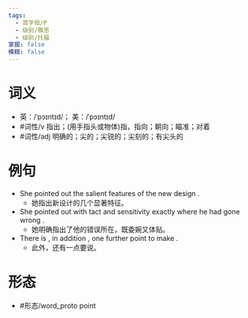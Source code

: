 ```yaml
---
tags:
  - 首字母/P
  - 级别/雅思
  - 级别/托福
掌握: false
模糊: false
---
```

# 词义
- 英：/ˈpɔɪntɪd/； 美：/ˈpɔɪntɪd/
- #词性/v  指出；(用手指头或物体)指，指向；朝向；瞄准；对着
- #词性/adj  明确的；尖的；尖锐的；尖刻的；有尖头的
# 例句
- She pointed out the salient features of the new design .
	- 她指出新设计的几个显著特征。
- She pointed out with tact and sensitivity exactly where he had gone wrong .
	- 她明确指出了他的错误所在，既委婉又体贴。
- There is , in addition , one further point to make .
	- 此外，还有一点要说。
# 形态
- #形态/word_proto point

